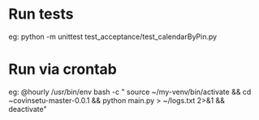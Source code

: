 
# Run tests
eg: python -m unittest test_acceptance/test_calendarByPin.py

# Run via crontab
eg:
@hourly /usr/bin/env bash -c " source ~/my-venv/bin/activate && cd ~covinsetu-master-0.0.1 && python main.py > ~/logs.txt 2>&1 && deactivate"